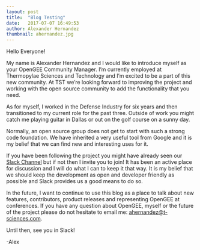 ```yaml
---
layout: post
title:  "Blog Testing"
date:   2017-07-07 16:49:53
author: Alexander Hernandez
thumbnail: ahernandez.jpg
---
```


Hello Everyone!

My name is Alexander Hernandez and I would like to introduce myself as your OpenGEE Community Manager. I’m currently employed at Thermopylae Sciences and Technology and I’m excited to be a part of this new community. At TST we’re looking forward to improving the project and working with the open source community to add the functionality that you need.

As for myself, I worked in the Defense Industry for six years and then transitioned to my current role for the past three. Outside of work you might catch me playing guitar in Dallas or out on the golf course on a sunny day.

Normally, an open source group does not get to start with such a strong code foundation. We have inherited a very useful tool from Google and it is my belief that we can find new and interesting uses for it.

If you have been following the project you might have already seen our [Slack Channel](http://slack.opengee.org) but if not then I invite you to join! It has been an active place for discussion and I will do what I can to keep it that way. It is my belief that we should keep the development as open and developer friendly as possible and Slack provides us a good means to do so.

In the future, I want to continue to use this blog as a place to talk about new features, contributors, product releases and representing OpenGEE at conferences. If you have any question about OpenGEE, myself or the future of the project please do not hesitate to email me: <ahernandez@t-sciences.com>.

Until then, see you in Slack!

-Alex
